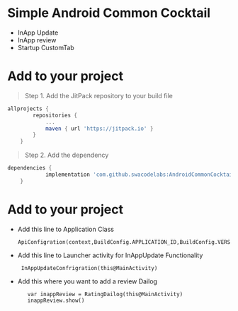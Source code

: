 # Simple Android Common Cocktail
- InApp Update
- InApp review
- Startup CustomTab

# Add to your project
>Step 1. Add the JitPack repository to your build file
```gradle
allprojects {
		repositories {
			...
			maven { url 'https://jitpack.io' }
		}
	}
```
>Step 2. Add the dependency
```gradle
dependencies {
	        implementation 'com.github.swacodelabs:AndroidCommonCocktail:1.0.0'
	}
```
# Add to your project

* Add this line to Application Class
  
  ```code
  ApiConfigration(context,BuildConfig.APPLICATION_ID,BuildConfig.VERSION_NAME,BuildConfig.SECREATE_KEY)
  ```

* Add this line to Launcher activity for InAppUpdate Functionality
  
  ```code
   InAppUpdateConfrigration(this@MainActivity) 
  ```
* Add this where you want to add a review Dailog
  
  ```code
     var inappReview = RatingDailog(this@MainActivity)
     inappReview.show()

  ```






  
